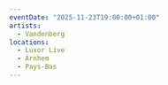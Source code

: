 ```yaml
---
eventDate: "2025-11-23T19:00:00+01:00"
artists:
  - Vandenberg
locations:
  - Luxor Live
  - Arnhem
  - Pays-Bas
---
```

